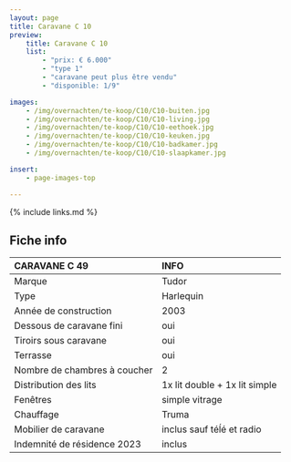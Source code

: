 ```yaml
---
layout: page
title: Caravane C 10
preview:
    title: Caravane C 10
    list:
        - "prix: € 6.000"
        - "type 1"
        - "caravane peut plus être vendu"
        - "disponible: 1/9"

images:
    - /img/overnachten/te-koop/C10/C10-buiten.jpg
    - /img/overnachten/te-koop/C10/C10-living.jpg
    - /img/overnachten/te-koop/C10/C10-eethoek.jpg
    - /img/overnachten/te-koop/C10/C10-keuken.jpg
    - /img/overnachten/te-koop/C10/C10-badkamer.jpg
    - /img/overnachten/te-koop/C10/C10-slaapkamer.jpg

insert:
    - page-images-top

---
```


{% include links.md %}



## Fiche info

CARAVANE C 49               | INFO        |
:---------------------------|:------------|
Marque                      |Tudor
Type                        |Harlequin
Année de construction       |2003
Dessous de caravane fini    |oui
Tiroirs sous caravane       |oui
Terrasse                    |oui
Nombre de chambres à coucher|2
Distribution des lits       |1x lit double + 1x lit simple
Fenêtres                    |simple vitrage
Chauffage                   |Truma
Mobilier de caravane        |inclus sauf téĺé et radio
Indemnité de résidence 2023 |inclus
